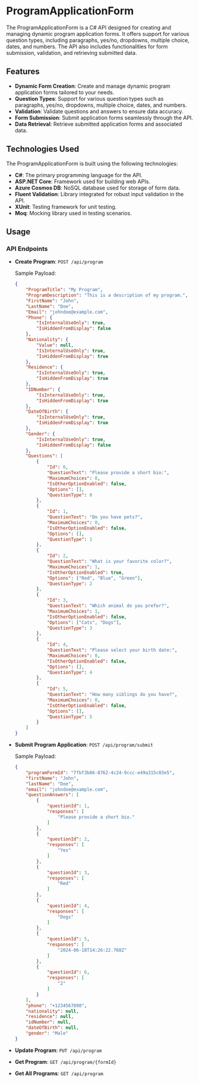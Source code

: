 # ProgramApplicationForm

The ProgramApplicationForm is a C# API designed for creating and managing dynamic program application forms. It offers support for various question types, including paragraphs, yes/no, dropdowns, multiple choice, dates, and numbers. The API also includes functionalities for form submission, validation, and retrieving submitted data.

## Features

- **Dynamic Form Creation**: Create and manage dynamic program application forms tailored to your needs.
- **Question Types**: Support for various question types such as paragraphs, yes/no, dropdowns, multiple choice, dates, and numbers.
- **Validation**: Validate questions and answers to ensure data accuracy.
- **Form Submission**: Submit application forms seamlessly through the API.
- **Data Retrieval**: Retrieve submitted application forms and associated data.

## Technologies Used

The ProgramApplicationForm is built using the following technologies:

- **C#**: The primary programming language for the API.
- **ASP.NET Core**: Framework used for building web APIs.
- **Azure Cosmos DB**: NoSQL database used for storage of form data.
- **Fluent Validation**: Library integrated for robust input validation in the API.
- **XUnit**: Testing framework for unit testing.
- **Moq**: Mocking library used in testing scenarios.

## Usage

### API Endpoints

- **Create Program**: `POST /api/program`

  Sample Payload:
  ```json
  {
      "ProgramTitle": "My Program",
      "ProgramDescription": "This is a description of my program.",
      "FirstName": "John",
      "LastName": "Doe",
      "Email": "johndoe@example.com",
      "Phone": {
          "IsInternalUseOnly": true,
          "IsHiddenFromDisplay": false
      },
      "Nationality": {
          "Value": null,
          "IsInternalUseOnly": true,
          "IsHiddenFromDisplay": true
      },
      "Residence": {
          "IsInternalUseOnly": true,
          "IsHiddenFromDisplay": true
      },
      "IDNumber": {
          "IsInternalUseOnly": true,
          "IsHiddenFromDisplay": true
      },
      "DateOfBirth": {
          "IsInternalUseOnly": true,
          "IsHiddenFromDisplay": true
      },
      "Gender": {
          "IsInternalUseOnly": true,
          "IsHiddenFromDisplay": false
      },
      "Questions": [
          {
              "Id": 0,
              "QuestionText": "Please provide a short bio:",
              "MaximumChoices": 0,
              "IsOtherOptionEnabled": false,
              "Options": [],
              "QuestionType": 0
          },
          {
              "Id": 1,
              "QuestionText": "Do you have pets?",
              "MaximumChoices": 0,
              "IsOtherOptionEnabled": false,
              "Options": [],
              "QuestionType": 1
          },
          {
              "Id": 2,
              "QuestionText": "What is your favorite color?",
              "MaximumChoices": 1,
              "IsOtherOptionEnabled": true,
              "Options": ["Red", "Blue", "Green"],
              "QuestionType": 2
          },
          {
              "Id": 3,
              "QuestionText": "Which animal do you prefer?",
              "MaximumChoices": 1,
              "IsOtherOptionEnabled": false,
              "Options": ["Cats", "Dogs"],
              "QuestionType": 3
          },
          {
              "Id": 4,
              "QuestionText": "Please select your birth date:",
              "MaximumChoices": 0,
              "IsOtherOptionEnabled": false,
              "Options": [],
              "QuestionType": 4
          },
          {
              "Id": 5,
              "QuestionText": "How many siblings do you have?",
              "MaximumChoices": 0,
              "IsOtherOptionEnabled": false,
              "Options": [],
              "QuestionType": 5
          }
      ]
  }
  ```

- **Submit Program Application**: `POST /api/program/submit`

  Sample Payload:
  ```json
  {
      "programFormId": "7fbf3b86-8762-4c24-9ccc-e49a315c03e5",
      "firstName": "John",
      "lastName": "Doe",
      "email": "johndoe@example.com",
      "questionAnswers": [
          {
              "questionId": 1,
              "responses": [
                  "Please provide a short bio."
              ]
          },
          {
              "questionId": 2,
              "responses": [
                  "Yes"
              ]
          },
          {
              "questionId": 3,
              "responses": [
                  "Red"
              ]
          },
          {
              "questionId": 4,
              "responses": [
                  "Dogs"
              ]
          },
          {
              "questionId": 5,
              "responses": [
                  "2024-06-18T14:26:22.768Z"
              ]
          },
          {
              "questionId": 6,
              "responses": [
                  "2"
              ]
          }
      ],
      "phone": "+1234567890",
      "nationality": null,
      "residence": null,
      "idNumber": null,
      "dateOfBirth": null,
      "gender": "Male"
  }
  ```

- **Update Program**: `PUT /api/program`

- **Get Program**: `GET /api/program/{formId}`

- **Get All Programs**: `GET /api/program`
